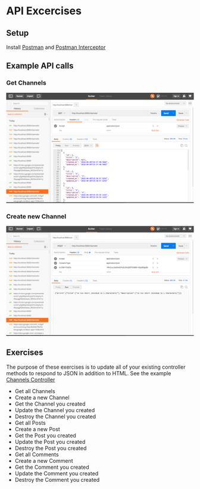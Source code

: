# API Excercises 

## Setup
Install [Postman](https://www.getpostman.com/) and [Postman Interceptor](https://chrome.google.com/webstore/detail/postman-interceptor/aicmkgpgakddgnaphhhpliifpcfhicfo?hl=en)

## Example API calls
### Get Channels
![Get Channels](./images/get_channels.png?raw=true "Optional Title")

### Create new Channel
![Create Channel](./images/new_channel.png?raw=true "Optional Title")

## Exercises
The purpose of these exercises is to update all of your existing controller methods to respond to JSON in addition to HTML. See the example [Channels Controller](./channels_controller.rb)

- Get all Channels
- Create a new Channel
- Get the Channel you created
- Update the Channel you created
- Destroy the Channel you created
- Get all Posts
- Create a new Post
- Get the Post you created
- Update the Post you created
- Destroy the Post you created
- Get all Comments
- Create a new Comment
- Get the Comment you created
- Update the Comment you created
- Destroy the Comment you created
